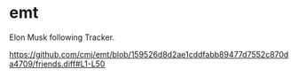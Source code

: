 # emt
Elon Musk following Tracker.

https://github.com/cmj/emt/blob/159526d8d2ae1cddfabb89477d7552c870da4709/friends.diff#L1-L50
